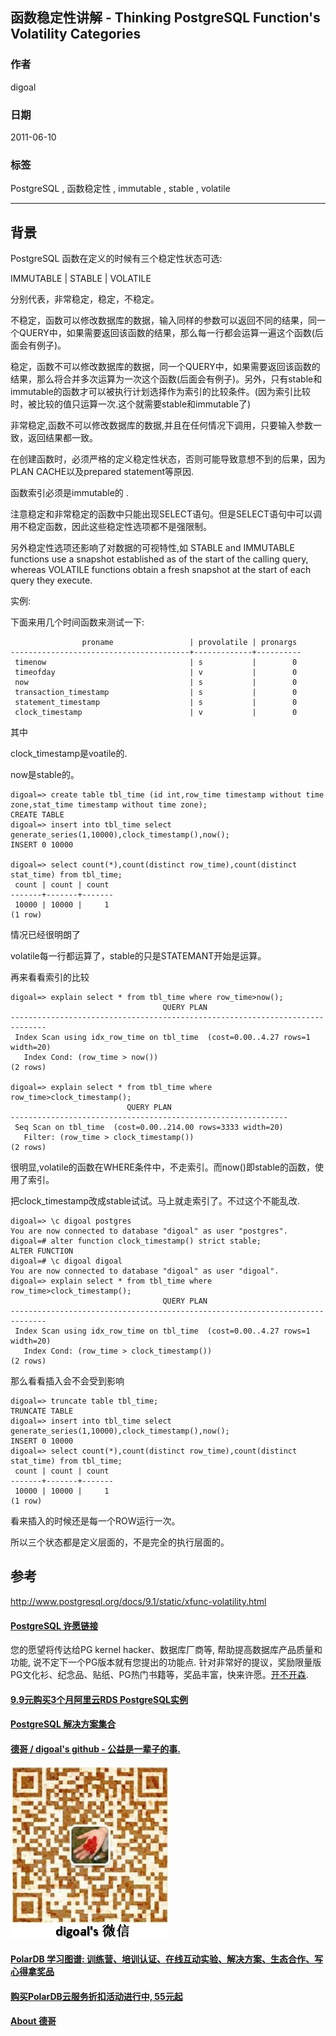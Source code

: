 ## 函数稳定性讲解 - Thinking PostgreSQL Function's Volatility Categories  
                            
### 作者                            
digoal                            
                            
### 日期                            
2011-06-10                           
                            
### 标签                            
PostgreSQL , 函数稳定性 , immutable , stable , volatile   
                            
----                            
                            
## 背景        
PostgreSQL 函数在定义的时候有三个稳定性状态可选:  
  
IMMUTABLE | STABLE | VOLATILE  
  
分别代表，非常稳定，稳定，不稳定。  
  
不稳定，函数可以修改数据库的数据，输入同样的参数可以返回不同的结果，同一个QUERY中，如果需要返回该函数的结果，那么每一行都会运算一遍这个函数(后面会有例子)。  
  
稳定，函数不可以修改数据库的数据，同一个QUERY中，如果需要返回该函数的结果，那么将合并多次运算为一次这个函数(后面会有例子)。另外，只有stable和immutable的函数才可以被执行计划选择作为索引的比较条件。(因为索引比较时，被比较的值只运算一次.这个就需要stable和immutable了)  
  
非常稳定,函数不可以修改数据库的数据,并且在任何情况下调用，只要输入参数一致，返回结果都一致。  
  
在创建函数时，必须严格的定义稳定性状态，否则可能导致意想不到的后果，因为PLAN CACHE以及prepared statement等原因.  
  
函数索引必须是immutable的 .   
  
注意稳定和非常稳定的函数中只能出现SELECT语句。但是SELECT语句中可以调用不稳定函数，因此这些稳定性选项都不是强限制。  
  
另外稳定性选项还影响了对数据的可视特性,如 STABLE and IMMUTABLE functions use a snapshot established as of the start of the calling query, whereas VOLATILE functions obtain a fresh snapshot at the start of each query they execute.  
  
实例:  
  
下面来用几个时间函数来测试一下:  
  
```  
                proname                 | provolatile | pronargs   
----------------------------------------+-------------+----------  
 timenow                                | s           |        0  
 timeofday                              | v           |        0  
 now                                    | s           |        0  
 transaction_timestamp                  | s           |        0  
 statement_timestamp                    | s           |        0  
 clock_timestamp                        | v           |        0  
```  
  
其中  
  
clock_timestamp是voatile的.  
  
now是stable的。  
  
```  
digoal=> create table tbl_time (id int,row_time timestamp without time zone,stat_time timestamp without time zone);  
CREATE TABLE  
digoal=> insert into tbl_time select generate_series(1,10000),clock_timestamp(),now();  
INSERT 0 10000  
  
digoal=> select count(*),count(distinct row_time),count(distinct stat_time) from tbl_time;  
 count | count | count   
-------+-------+-------  
 10000 | 10000 |     1  
(1 row)  
```  
  
情况已经很明朗了  
  
volatile每一行都运算了，stable的只是STATEMANT开始是运算。  
  
再来看看索引的比较  
  
```  
digoal=> explain select * from tbl_time where row_time>now();  
                                  QUERY PLAN                                    
------------------------------------------------------------------------------  
 Index Scan using idx_row_time on tbl_time  (cost=0.00..4.27 rows=1 width=20)  
   Index Cond: (row_time > now())  
(2 rows)  
  
digoal=> explain select * from tbl_time where row_time>clock_timestamp();  
                          QUERY PLAN                            
--------------------------------------------------------------  
 Seq Scan on tbl_time  (cost=0.00..214.00 rows=3333 width=20)  
   Filter: (row_time > clock_timestamp())  
(2 rows)  
```  
  
很明显,volatile的函数在WHERE条件中，不走索引。而now()即stable的函数，使用了索引。  
  
把clock_timestamp改成stable试试。马上就走索引了。不过这个不能乱改.  
  
```  
digoal=> \c digoal postgres  
You are now connected to database "digoal" as user "postgres".  
digoal=# alter function clock_timestamp() strict stable;  
ALTER FUNCTION  
digoal=# \c digoal digoal  
You are now connected to database "digoal" as user "digoal".  
digoal=> explain select * from tbl_time where row_time>clock_timestamp();  
                                  QUERY PLAN                                    
------------------------------------------------------------------------------  
 Index Scan using idx_row_time on tbl_time  (cost=0.00..4.27 rows=1 width=20)  
   Index Cond: (row_time > clock_timestamp())  
(2 rows)  
```  
  
那么看看插入会不会受到影响  
  
```  
digoal=> truncate table tbl_time;  
TRUNCATE TABLE  
digoal=> insert into tbl_time select generate_series(1,10000),clock_timestamp(),now();  
INSERT 0 10000  
digoal=> select count(*),count(distinct row_time),count(distinct stat_time) from tbl_time;  
 count | count | count   
-------+-------+-------  
 10000 | 10000 |     1  
(1 row)  
```  
  
看来插入的时候还是每一个ROW运行一次。  
  
所以三个状态都是定义层面的，不是完全的执行层面的。  
  
## 参考  
http://www.postgresql.org/docs/9.1/static/xfunc-volatility.html  
  
  
  
  
  
  
  
  
  
  
  
  
  
  
  
  
  
  
  
  
  
  
  
  
  
  
  
  
  
  
  
  
  
  
  
  
  
  
  
  
  
  
  
  
  
  
  
  
  
  
  
  
  
  
  
  
  
  
  
  
  
  
  
  
  
  
  
  
  
  
  
  
  
#### [PostgreSQL 许愿链接](https://github.com/digoal/blog/issues/76 "269ac3d1c492e938c0191101c7238216")
您的愿望将传达给PG kernel hacker、数据库厂商等, 帮助提高数据库产品质量和功能, 说不定下一个PG版本就有您提出的功能点. 针对非常好的提议，奖励限量版PG文化衫、纪念品、贴纸、PG热门书籍等，奖品丰富，快来许愿。[开不开森](https://github.com/digoal/blog/issues/76 "269ac3d1c492e938c0191101c7238216").  
  
  
#### [9.9元购买3个月阿里云RDS PostgreSQL实例](https://www.aliyun.com/database/postgresqlactivity "57258f76c37864c6e6d23383d05714ea")
  
  
#### [PostgreSQL 解决方案集合](https://yq.aliyun.com/topic/118 "40cff096e9ed7122c512b35d8561d9c8")
  
  
#### [德哥 / digoal's github - 公益是一辈子的事.](https://github.com/digoal/blog/blob/master/README.md "22709685feb7cab07d30f30387f0a9ae")
  
  
![digoal's wechat](../pic/digoal_weixin.jpg "f7ad92eeba24523fd47a6e1a0e691b59")
  
  
#### [PolarDB 学习图谱: 训练营、培训认证、在线互动实验、解决方案、生态合作、写心得拿奖品](https://www.aliyun.com/database/openpolardb/activity "8642f60e04ed0c814bf9cb9677976bd4")
  
  
#### [购买PolarDB云服务折扣活动进行中, 55元起](https://www.aliyun.com/activity/new/polardb-yunparter?userCode=bsb3t4al "e0495c413bedacabb75ff1e880be465a")
  
  
#### [About 德哥](https://github.com/digoal/blog/blob/master/me/readme.md "a37735981e7704886ffd590565582dd0")
  
